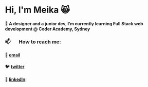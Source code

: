 # Hi, I'm Meika 😸

#### 🌱 A designer and a junior dev, I’m currently learning Full Stack web development @ Coder Academy, Sydney

### 📫 &nbsp; &nbsp; &nbsp; How to reach me:
#### 📩          [email](meikafreckelton@gmail.com)
#### 🐦         [twitter](https://twitter.com/meikafreckelton)
#### 📲         [linkedIn](https://www.linkedin.com/in/meika-freckelton-269741195)

